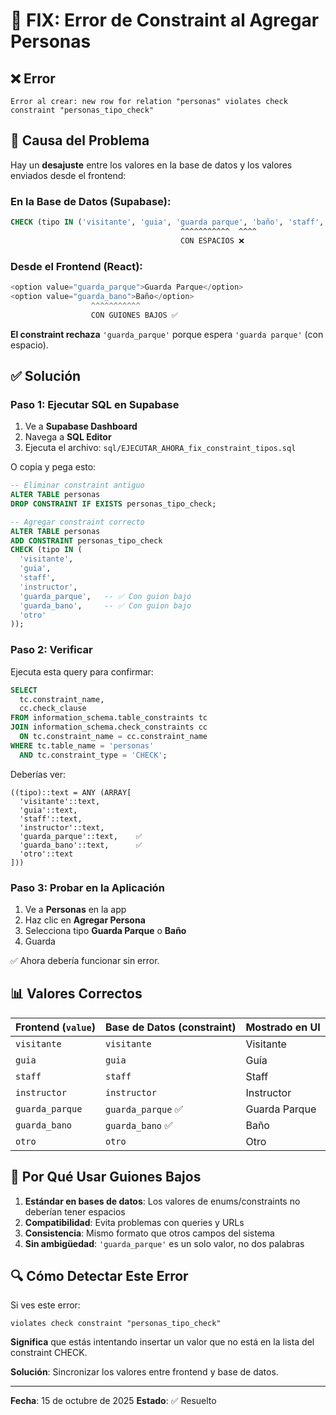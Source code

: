 # 🔧 FIX: Error de Constraint al Agregar Personas

## ❌ Error
```
Error al crear: new row for relation "personas" violates check constraint "personas_tipo_check"
```

## 🐛 Causa del Problema

Hay un **desajuste** entre los valores en la base de datos y los valores enviados desde el frontend:

### En la Base de Datos (Supabase):
```sql
CHECK (tipo IN ('visitante', 'guia', 'guarda parque', 'baño', 'staff', 'instructor', 'otro'))
                                      ^^^^^^^^^^^  ^^^^
                                      CON ESPACIOS ❌
```

### Desde el Frontend (React):
```javascript
<option value="guarda_parque">Guarda Parque</option>
<option value="guarda_bano">Baño</option>
                  ^^^^^^^^^^^
                  CON GUIONES BAJOS ✅
```

**El constraint rechaza** `'guarda_parque'` porque espera `'guarda parque'` (con espacio).

## ✅ Solución

### Paso 1: Ejecutar SQL en Supabase

1. Ve a **Supabase Dashboard**
2. Navega a **SQL Editor**
3. Ejecuta el archivo: `sql/EJECUTAR_AHORA_fix_constraint_tipos.sql`

O copia y pega esto:

```sql
-- Eliminar constraint antiguo
ALTER TABLE personas 
DROP CONSTRAINT IF EXISTS personas_tipo_check;

-- Agregar constraint correcto
ALTER TABLE personas 
ADD CONSTRAINT personas_tipo_check 
CHECK (tipo IN (
  'visitante', 
  'guia', 
  'staff', 
  'instructor', 
  'guarda_parque',   -- ✅ Con guion bajo
  'guarda_bano',     -- ✅ Con guion bajo
  'otro'
));
```

### Paso 2: Verificar

Ejecuta esta query para confirmar:

```sql
SELECT
  tc.constraint_name,
  cc.check_clause
FROM information_schema.table_constraints tc
JOIN information_schema.check_constraints cc 
  ON tc.constraint_name = cc.constraint_name
WHERE tc.table_name = 'personas' 
  AND tc.constraint_type = 'CHECK';
```

Deberías ver:
```
((tipo)::text = ANY (ARRAY[
  'visitante'::text, 
  'guia'::text, 
  'staff'::text, 
  'instructor'::text, 
  'guarda_parque'::text,    ✅
  'guarda_bano'::text,      ✅
  'otro'::text
]))
```

### Paso 3: Probar en la Aplicación

1. Ve a **Personas** en la app
2. Haz clic en **Agregar Persona**
3. Selecciona tipo **Guarda Parque** o **Baño**
4. Guarda

✅ Ahora debería funcionar sin error.

## 📊 Valores Correctos

| Frontend (`value`)  | Base de Datos (constraint) | Mostrado en UI        |
|---------------------|----------------------------|----------------------|
| `visitante`         | `visitante`                | Visitante            |
| `guia`              | `guia`                     | Guía                 |
| `staff`             | `staff`                    | Staff                |
| `instructor`        | `instructor`               | Instructor           |
| `guarda_parque`     | `guarda_parque` ✅         | Guarda Parque        |
| `guarda_bano`       | `guarda_bano` ✅           | Baño                 |
| `otro`              | `otro`                     | Otro                 |

## 🎯 Por Qué Usar Guiones Bajos

1. **Estándar en bases de datos**: Los valores de enums/constraints no deberían tener espacios
2. **Compatibilidad**: Evita problemas con queries y URLs
3. **Consistencia**: Mismo formato que otros campos del sistema
4. **Sin ambigüedad**: `'guarda_parque'` es un solo valor, no dos palabras

## 🔍 Cómo Detectar Este Error

Si ves este error:
```
violates check constraint "personas_tipo_check"
```

**Significa** que estás intentando insertar un valor que no está en la lista del constraint CHECK.

**Solución**: Sincronizar los valores entre frontend y base de datos.

---

**Fecha**: 15 de octubre de 2025
**Estado**: ✅ Resuelto
